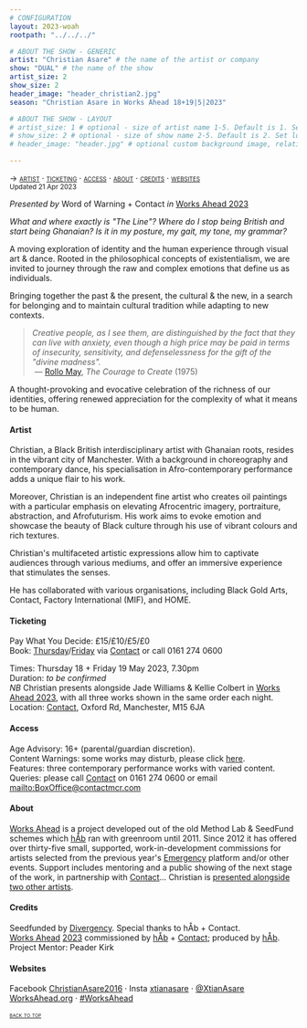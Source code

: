 ```yaml
---
# CONFIGURATION
layout: 2023-woah
rootpath: "../../../"

# ABOUT THE SHOW - GENERIC
artist: "Christian Asare" # the name of the artist or company
show: "DUAL" # the name of the show
artist_size: 2
show_size: 2
header_image: "header_christian2.jpg"
season: "Christian Asare in Works Ahead 18+19|5|2023"

# ABOUT THE SHOW - LAYOUT
# artist_size: 1 # optional - size of artist name 1-5. Default is 1. Set longer names to lower values
# show_size: 2 # optional - size of show name 2-5. Default is 2. Set longer names to lower values
# header_image: "header.jpg" # optional custom background image, relative to current page

---
```

<span style='font-variant: small-caps'>→ [artist](/current/2023-worksahead/asare/#artist) · [ticketing](/current/2023-worksahead/asare/#ticketing) · [access](/current/2023-worksahead/asare/#access) · [about](/current/2023-worksahead/asare/#about) · [credits](/current/2023-worksahead/asare/#credits) · [websites](/current/2023-worksahead/asare/#websites)</span><br><small>Updated 21 Apr 2023</small>        
        
*Presented by* Word of Warning + Contact *in* [Works Ahead 2023](/current/2023-worksahead)        
        
*What and where exactly is "The Line"? Where do I stop being British and start being Ghanaian? Is it in my posture, my gait, my tone, my grammar?*         
        
A moving exploration of identity and the human experience through visual art & dance. Rooted in the philosophical concepts of existentialism, we are invited to journey through the raw and complex emotions that define us as individuals.         
         
Bringing together the past & the present, the cultural & the new, in a search for belonging and to maintain cultural tradition while adapting to new contexts.          
         
>*Creative people, as I see them, are distinguished by the fact that they can live with anxiety, even though a high price may be paid in terms of insecurity, sensitivity, and defenselessness for the gift of the "divine madness".*<br>&nbsp;— <a href="https://en.wikipedia.org/wiki/Rollo_May" target="_blank">Rollo May</a>, *The Courage to Create* (1975)          
         
A thought-provoking and evocative celebration of the richness of our identities, offering renewed appreciation for the complexity of what it means to be human.         
        
#### Artist        
Christian, a Black British interdisciplinary artist with Ghanaian roots, resides in the vibrant city of Manchester. With a background in choreography and contemporary dance, his specialisation in Afro-contemporary performance adds a unique flair to his work.        
         
Moreover, Christian is an independent fine artist who creates oil paintings with a particular emphasis on elevating Afrocentric imagery, portraiture, abstraction, and Afrofuturism. His work aims to evoke emotion and showcase the beauty of Black culture through his use of vibrant colours and rich textures.          
       
Christian's multifaceted artistic expressions allow him to captivate audiences through various mediums, and offer an immersive experience that stimulates the senses.         
         
He has collaborated with various organisations, including Black Gold Arts, Contact, Factory International (MIF), and HOME.        
        
#### Ticketing          
Pay What You Decide: £15/£10/£5/£0<br>Book: <a href="https://contactmcr.com/book-online/310558" target="_blank">Thursday</a>/<a href="https://contactmcr.com/book-online/310559" target="_blank">Friday</a> via <a href="https://contactmcr.com/shows/works-ahead-2023" target="_blank">Contact</a> or call 0161 274 0600        
         
Times: Thursday 18 + Friday 19 May 2023, 7.30pm<br>Duration: *to be confirmed*<br>*NB* Christian presents alongside Jade Williams & Kellie Colbert in [Works Ahead 2023](/current/2023-worksahead), with all three works shown in the same order each night.<br>Location: <a href="https://contactmcr.com/about-us/your-visit" target="_blank">Contact</a>, Oxford Rd, Manchester, M15 6JA        
        
#### Access         
Age Advisory: 16+ (parental/guardian discretion).<br>Content Warnings: some works may disturb, please click [here](/warnings).<br>Features: three contemporary performance works with varied content.<br>Queries: please call <a href="https://contactmcr.com/accessibility" target="_blank">Contact</a> on 0161 274 0600 or email <mailto:BoxOffice@contactmcr.com>        
         
#### About           
[Works Ahead](/hab/worksahead) is a project developed out of the old Method Lab & SeedFund schemes which [hÅb](/hab) ran with greenroom until 2011.
Since 2012 it has offered over thirty-five small, supported, work-in-development commissions for artists selected from the previous year's [Emergency](/hab/emergency) platform and/or other events. Support includes mentoring and a public showing of the next stage of the work, in partnership with <a href="https://contactmcr.com" target="_blank">Contact</a>… Christian is [presented alongside two other artists](/current/2023-worksahead).         
         
#### Credits         
Seedfunded by <a href="http://divergencymcr.org" target="_blank">Divergency</a>. Special thanks to hÅb + Contact.<br>[Works Ahead](/hab/worksahead) [2023](/current/2023-worksahead) commissioned by [hÅb](/hab) + <a href="https://contactmcr.com" target="_blank">Contact</a>; produced by [hÅb](/hab).<br>Project Mentor: Peader Kirk        
         
#### Websites          
Facebook <a href="https://facebook.com/ChristianAsare2016" target="_blank">ChristianAsare2016</a> · Insta <a href="https://instagram.com/xtianasare" target="_blank">xtianasare</a> · <a href="https://twitter.com/XtianAsare" target="_blank">@XtianAsare</a><br><a href="https://worksahead.org" target="_blank">WorksAhead.org</a> · <a href="https://twitter.com/hashtag/WorksAhead" target="_blank">#WorksAhead</a>         
        
<small><span style='font-variant: small-caps'>[back to top](/current/2023-worksahead/asare)</span></small>
